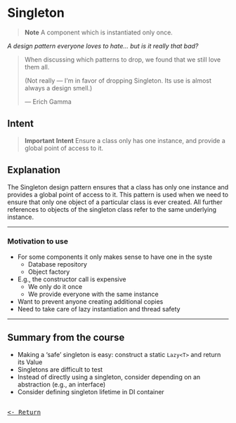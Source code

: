 # Singleton

> **Note**
> A component which is instantiated only once.

*A design pattern everyone loves to hate... but is it really that bad?*

> When discussing which patterns to drop, we found that we still love them all.
>
>
> (Not really — I'm in favor of dropping Singleton. Its use is almost always a design smell.)
>
> — Erich Gamma
>

## Intent

> **Important**
> **Intent**
> Ensure a class only has one instance, and provide a global point of access to it.

## Explanation

The Singleton design pattern ensures that a class has only one instance and provides a global point of access to it. This pattern is used when we need to ensure that only one object of a particular class is ever created. All further references to objects of the singleton class refer to the same underlying instance.

---

### Motivation to use

- For some components it only makes sense to have one in the syste
  - Database repository
  - Object factory
- E.g., the constructor call is expensive
  - We only do it once
  - We provide everyone with the same instance
- Want to prevent anyone creating additional copies
- Need to take care of lazy instantiation and thread safety

---

## Summary from the course

- Making a ‘safe’ singleton is easy: construct a static `Lazy<T>` and return its Value
- Singletons are difficult to test
- Instead of directly using a singleton, consider depending on an abstraction (e.g., an interface)
- Consider defining singleton lifetime in DI container

[<kbd><br><- Return<br></kbd>](DesignPatterns.md)
